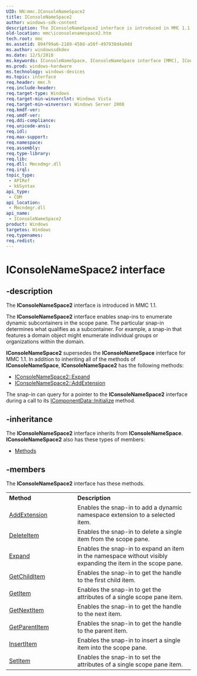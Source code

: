 ```yaml
---
UID: NN:mmc.IConsoleNameSpace2
title: IConsoleNameSpace2
author: windows-sdk-content
description: The IConsoleNameSpace2 interface is introduced in MMC 1.1.
old-location: mmc\iconsolenamespace2.htm
tech.root: mmc
ms.assetid: 894f99a6-2189-458d-a50f-497930d4a9dd
ms.author: windowssdkdev
ms.date: 12/5/2018
ms.keywords: IConsoleNameSpace, IConsoleNameSpace interface [MMC], IConsoleNameSpace interface [MMC],described, IConsoleNameSpace2, IConsoleNameSpace2 interface [MMC], IConsoleNameSpace2 interface [MMC],described, _slate_iconsolenamespace2, mmc.iconsolenamespace2, mmc/IConsoleNameSpace, mmc/IConsoleNameSpace2
ms.prod: windows-hardware
ms.technology: windows-devices
ms.topic: interface
req.header: mmc.h
req.include-header: 
req.target-type: Windows
req.target-min-winverclnt: Windows Vista
req.target-min-winversvr: Windows Server 2008
req.kmdf-ver: 
req.umdf-ver: 
req.ddi-compliance: 
req.unicode-ansi: 
req.idl: 
req.max-support: 
req.namespace: 
req.assembly: 
req.type-library: 
req.lib: 
req.dll: Mmcndmgr.dll
req.irql: 
topic_type:
 - APIRef
 - kbSyntax
api_type:
 - COM
api_location:
 - Mmcndmgr.dll
api_name:
 - IConsoleNameSpace2
product: Windows
targetos: Windows
req.typenames: 
req.redist: 
---
```


# IConsoleNameSpace2 interface


## -description


The 
<b>IConsoleNameSpace2</b> interface is introduced in MMC 1.1.

The 
<b>IConsoleNameSpace2</b> interface enables snap-ins to enumerate dynamic subcontainers in the scope pane. The particular snap-in determines what qualifies as a subcontainer. For example, a snap-in that features a domain object might enumerate individual groups or organizations within the domain.

<b>IConsoleNameSpace2</b> supersedes the <b>IConsoleNameSpace</b> interface for MMC 1.1. In addition to inheriting all of the methods of <b>IConsoleNameSpace</b>, 
<b>IConsoleNameSpace2</b> has the following methods:
<ul>
<li>
<a href="https://msdn.microsoft.com/3672babb-b172-4f25-8d95-61f3aacce2f0">IConsoleNameSpace2::Expand</a>
</li>
<li>
<a href="https://msdn.microsoft.com/6057b8dd-d794-43a3-998b-689aafa28b9d">IConsoleNameSpace2::AddExtension</a>
</li>
</ul>The snap-in can query for a pointer to the 
<b>IConsoleNameSpace2</b> interface during a call to its 
<a href="https://msdn.microsoft.com/2a8b8f79-05c0-49e8-8210-7c1002ee5978">IComponentData::Initialize</a> method.


## -inheritance

The <b xmlns:loc="http://microsoft.com/wdcml/l10n">IConsoleNameSpace2</b> interface inherits from <b>IConsoleNameSpace</b>. <b>IConsoleNameSpace2</b> also has these types of members:
<ul>
<li><a href="https://docs.microsoft.com/">Methods</a></li>
</ul>

## -members

The <b>IConsoleNameSpace2</b> interface has these methods.
<table class="members" id="memberListMethods">
<tr>
<th align="left" width="37%">Method</th>
<th align="left" width="63%">Description</th>
</tr>
<tr data="declared;">
<td align="left" width="37%">
<a href="https://msdn.microsoft.com/6057b8dd-d794-43a3-998b-689aafa28b9d">AddExtension</a>
</td>
<td align="left" width="63%">
Enables the snap-in to add a dynamic namespace extension to a selected item.

</td>
</tr>
<tr data="declared;">
<td align="left" width="37%">
<a href="https://msdn.microsoft.com/488a6c26-e064-44a1-9842-6f41ec25887c">DeleteItem</a>
</td>
<td align="left" width="63%">
Enables the snap-in to delete a single item from the scope pane.

</td>
</tr>
<tr data="declared;">
<td align="left" width="37%">
<a href="https://msdn.microsoft.com/3672babb-b172-4f25-8d95-61f3aacce2f0">Expand</a>
</td>
<td align="left" width="63%">
Enables the snap-in to expand an item in the namespace without visibly expanding the item in the scope pane.

</td>
</tr>
<tr data="declared;">
<td align="left" width="37%">
<a href="https://msdn.microsoft.com/a320f42e-1dca-4dd9-a919-c4451a48d105">GetChildItem</a>
</td>
<td align="left" width="63%">
Enables the snap-in to get the handle to the first child item.

</td>
</tr>
<tr data="declared;">
<td align="left" width="37%">
<a href="https://msdn.microsoft.com/0dadf9f0-4d49-49c3-a190-dfab0d6ace3f">GetItem</a>
</td>
<td align="left" width="63%">
Enables the snap-in to get the attributes of a single scope pane item.

</td>
</tr>
<tr data="declared;">
<td align="left" width="37%">
<a href="https://msdn.microsoft.com/8d512370-bfe5-4a5a-b34b-c1096b6473a3">GetNextItem</a>
</td>
<td align="left" width="63%">
Enables the snap-in to get the handle to the next item.

</td>
</tr>
<tr data="declared;">
<td align="left" width="37%">
<a href="https://msdn.microsoft.com/c4534440-9fbe-41f1-bdf3-767c931a241b">GetParentItem</a>
</td>
<td align="left" width="63%">
Enables the snap-in to get the handle to the parent item.

</td>
</tr>
<tr data="declared;">
<td align="left" width="37%">
<a href="https://msdn.microsoft.com/1966c4d1-acb1-496a-92d2-c0437c95fba6">InsertItem</a>
</td>
<td align="left" width="63%">
Enables the snap-in to insert a single item into the scope pane.

</td>
</tr>
<tr data="declared;">
<td align="left" width="37%">
<a href="https://msdn.microsoft.com/e63dd8dd-dcef-4d52-96f7-cf9a7e42a0f1">SetItem</a>
</td>
<td align="left" width="63%">
Enables the snap-in to set the attributes of a single scope pane item.

</td>
</tr>
</table> 

